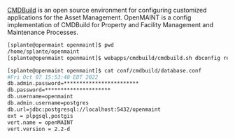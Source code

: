 [CMDBuild](https://www.cmdbuild.org/en) is an open source environment for configuring customized applications for the Asset Management. OpenMAINT is a config implementation of CMDBuild for Property and Facility Management and Maintenance Processes.

```bash
[splante@openmaint openmaint]$ pwd
/home/splante/openmaint
[splante@openmaint openmaint]$ webapps/cmdbuild/cmdbuild.sh dbconfig recreate empty

[splante@openmaint openmaint]$ cat conf/cmdbuild/database.conf
#Fri Oct 07 15:53:40 EDT 2022
db.admin.password=************************
db.password=*********************
db.username=openmaint
db.admin.username=postgres
db.url=jdbc:postgresql://localhost:5432/openmaint
ext = plpgsql,postgis
vert.name = openMAINT
vert.version = 2.2-d

```

